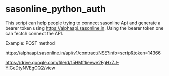 # sasonline_python_auth
This script can help people trying to connect sasonline Api and generate a bearer token using https://alphaapi.sasonline.in. Using the bearer token one can fectch connect the API.

Example: 
POST method 

https://alphaapi.sasonline.in/api/v1/contract/NSE?info=scrip&token=14366


https://drive.google.com/file/d/15HMf1ieewe2FgHxZJ-YIGeDtyNVEgCQ2/view
